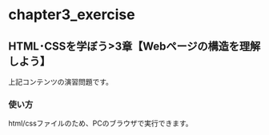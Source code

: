 # chapter3_exercise
## HTML･CSSを学ぼう>3章【Webページの構造を理解しよう】
上記コンテンツの演習問題です。
### 使い方
html/cssファイルのため、PCのブラウザで実行できます。
